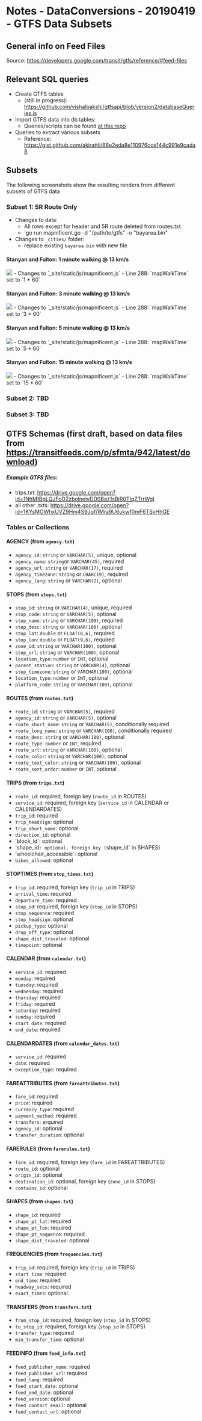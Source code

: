# Notes - DataConversions - 20190419 - GTFS Data Subsets

## General info on Feed Files
Source: https://developers.google.com/transit/gtfs/reference/#feed-files

## Relevant SQL queries
  - Create GTFS tables
    - (still in progress): https://github.com/vishalbakshi/gtfsapi/blob/version2/databaseQueries.js
  - Import GTFS data into db tables:
    - Queries/scripts can be found <a href="https://github.com/vishalbakshi/gtfsapi/tree/version2/database_queries">at this repo</a>
  - Queries to extract various subsets
    - Reference: https://gist.github.com/akirattii/86e2eda8e110976cce144c991e9cada8
   
## Subsets

The following screenshots show the resulting renders from different subsets of GTFS data

### Subset 1: 5R Route Only

  - Changes to data:
    - All rows except for header and 5R route deleted from routes.txt
    - `go run mapnificent.go -d "/path/to/gtfs" -o "bayarea.bin"
  - Changes to `_cities/` folder:
    - replace existing `bayarea.bin` with new file
    
#### Stanyan and Fulton: 1 minute walking @ 13 km/s
<img src="StanyanFulton_1minWalk_5R"/>
  - Changes to `_site/static/js/mapnificent.js`
    - Line 288: `mapWalkTime` set to `1 * 60`
    
#### Stanyan and Fulton: 3 minute walking @ 13 km/s
<img src="StanyanFulton_3minWalk_5R"/>
  - Changes to `_site/static/js/mapnificent.js`
    - Line 288: `mapWalkTime` set to `3 * 60`
    
#### Stanyan and Fulton: 5 minute walking @ 13 km/s
<img src="StanyanFulton_5minWalk_5R"/>
  - Changes to `_site/static/js/mapnificent.js`
    - Line 288: `mapWalkTime` set to `5 * 60`
    
#### Stanyan and Fulton: 15 minute walking @ 13 km/s
<img src="StanyanFulton_15minWalk_5R"/>
  - Changes to `_site/static/js/mapnificent.js`
    - Line 288: `mapWalkTime` set to `15 * 60`
    
### Subset 2: TBD



### Subset 3: TBD

## GTFS Schemas (first draft, based on data files from https://transitfeeds.com/p/sfmta/942/latest/download)

##### Example GTFS files:
  - trips.txt: https://drive.google.com/open?id=1NhMtBpLQJFoDZzbolneivDD0Baz1sBiR0TIqZTrrWgI
  - all other .txts: https://drive.google.com/open?id=1KYsMOWhxUVZ9Hm4S9Jqfi1Mra9U6ukwf0mF6TSvHhGE
### Tables or Collections

#### AGENCY (from `agency.txt`)
  - `agency_id`: `string` or `VARCHAR(5)`, unique, optional
  - `agency_name`: `string`or `VARCHAR(45)`, required
  - `agency_url`: `string` or `VARCHAR(17)`, required
  - `agency_timezone`: `string` or `CHAR(19)`, required
  - `agency_lang`: `string` or `VARCHAR(2)`, optional

#### STOPS (from `stops.txt`)
  - `stop_id`: `string` or `VARCHAR(4)`, unique, required
  - `stop_code`: `string` or `VARCHAR(5)`, optional
  - `stop_name`: `string` or `VARCHAR(100)`, required
  - `stop_desc`: `string` or `VARCHAR(100)` ,optional
  - `stop_lat`:  `double` or `FLOAT(8,6)`, required
  - `stop_lon`: `double` or `FLOAT(9,6)`, required
  - `zone_id`: `string` or `VARCHAR(100)`, optional
  - `stop_url`: `string` or `VARCHAR(100)`, optional
  - `location_type`: `number` or `INT`, optional
  - `parent_station`: `string` or `VARCHAR(4)`, optional
  - `stop_timezone`: `string` or `VARCHAR(100)`, optional
  - `location_type`: `number` or `INT`, optional
  - `platform_code`: `string` or `VARCHAR(100)`, optional
  
#### ROUTES (from `routes.txt`)
  - `route_id`: `string` or `VARCHAR(5)`, required
  - `agency_id`:  `string` or `VARCHAR(5)`, optional
  - `route_short_name`: `string` or `VARCHAR(5)`, conditionally required
  - `route_long_name`: `string` or `VARCHAR(100)`, conditionally required
  - `route_desc`: `string` or `VARCHAR(100)`, optional
  - `route_type`: `number` or `INT`, required
  - `route_url`: `string` or `VARCHAR(100)`, optional
  - `route_color`: `string` or `VARCHAR(100)`, optional
  - `route_text_color`: `string` or `VARCHAR(100)`, optional
  - `route_sort_order`: `number` or `INT`, optional

#### TRIPS (from `trips.txt`)
  - `route_id`: required, foreign key (`route_id` in ROUTES)
  - `service_id`: required, foreign key (`service_id` in CALENDAR or CALENDARDATES)
  - `trip_id`: required
  - `trip_headsign`: optional
  - `trip_short_name`: optional
  - `direction_id`: optional
  - 'block_id`: optional
  - 'shape_id`: optional, foreign key (`shape_id` in SHAPES)
  - 'wheelchair_accessible`: optional
  - `bikes_allowed`: optional
  
#### STOPTIMES (from `stop_times.txt`)
  - `trip_id`: required, foreign key (`trip_id` in TRIPS)
  - `arrival_time`: required
  - `departure_time`: required
  - `stop_id`: required, foreign key (`stop_id` in STOPS)
  - `stop_sequence`: required
  - `stop_headsign`: optional
  - `pickup_type`: optional
  - `drop_off_type`: optional
  - `shape_dist_traveled`: optional
  - `timepoint`: optional

#### CALENDAR (from `calendar.txt`)
  - `service_id`: required
  - `monday`: required
  - `tuesday`: required 
  - `wednesday`: required
  - `thursday`: required
  - `friday`: required
  - `saturday`: required
  - `sunday`: required
  - `start_date`: required
  - `end_date`: required

#### CALENDARDATES (from `calendar_dates.txt`)
  - `service_id`: required
  - `date`: required
  - `exception_type`: required

#### FAREATTRIBUTES (from `fareattributes.txt`)
  - `fare_id`: required
  - `price`: required
  - `currency_type`: required
  - `payment_method`: required
  - `transfers`: erquired
  - `agency_id`: optional
  - `transfer_duration`: optional

#### FARERULES (from `farerules.txt`)
  - `fare_id`: required, foreign key (`fare_id` in FAREATTRIBUTES)
  - `route_id`: optional
  - `origin_id`: optional
  - `destination_id`: optional, foreign key (`zone_id` in STOPS)
  - `contains_id`: optional

#### SHAPES (from `shapes.txt`)
  - `shape_id`: required
  - `shape_pt_lat`: required
  - `shape_pt_lon`: required
  - `shape_pt_sequence`: required
  - `shape_dist_traveled`: optional
 
#### FREQUENCIES (from `frequencies.txt`)
  - `trip_id`: required, foreign key (`trip_id` in TRIPS)
  - `start_time`: required
  - `end_time`: required
  - `headway_secs`: required
  - `exact_times`: optional

#### TRANSFERS (from `transfers.txt`)
  - `from_stop_id`: required, foreign key (`stop_id` in STOPS)
  - `to_stop_id`: required, foreign key (`stop_id` in STOPS)
  - `transfer_type`: required
  - `min_transfer_time`: optional
  
#### FEEDINFO (from `feed_info.txt`)
  - `feed_publisher_name`: required
  - `feed_publisher_url`: required
  - `feed_lang`: required
  - `feed_start_date`: optional
  - `feed_end_date`: optional
  - `feed_version`: optional
  - `feed_contact_email`: optional
  - `feed_contact_url`: optional
